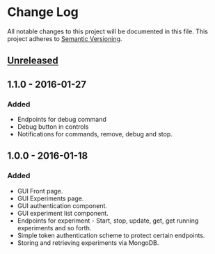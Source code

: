 # Change Log
All notable changes to this project will be documented in this file.
This project adheres to [Semantic Versioning](http://semver.org/).

## [Unreleased]

## 1.1.0 - 2016-01-27
### Added
- Endpoints for debug command
- Debug button in controls
- Notifications for commands, remove, debug and stop.

## 1.0.0 - 2016-01-18
### Added
- GUI Front page.
- GUI Experiments page.
- GUI authentication component.
- GUI experiment list component.
- Endpoints for experiment - Start, stop, update, get, get running experiments and so forth.
- Simple token authentication scheme to protect certain endpoints.
- Storing and retrieving experiments via MongoDB.

[Unreleased]: https://github.com/olavvatne/ml-monitor/compare/v1.1.0...HEAD
[v1.1.0]: https://github.com/olavvatne/ml-monitor/releases/tag/v1.1.0
[v1.0.0]: https://github.com/olavvatne/ml-monitor/releases/tag/v1.0.0
